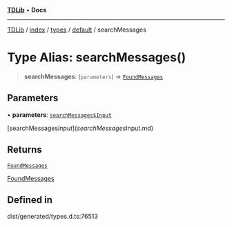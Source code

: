 [**TDLib**](../../../../../../README.md) • **Docs**

***

[TDLib](../../../../../../modules.md) / [index](../../../../../README.md) / [types](../../../README.md) / [default](../README.md) / searchMessages

# Type Alias: searchMessages()

> **searchMessages**: (`parameters`) => [`FoundMessages`](FoundMessages.md)

## Parameters

• **parameters**: [`searchMessages$Input`](searchMessages$Input.md)

[searchMessages$Input](searchMessages$Input.md)

## Returns

[`FoundMessages`](FoundMessages.md)

[FoundMessages](FoundMessages.md)

## Defined in

dist/generated/types.d.ts:76513
